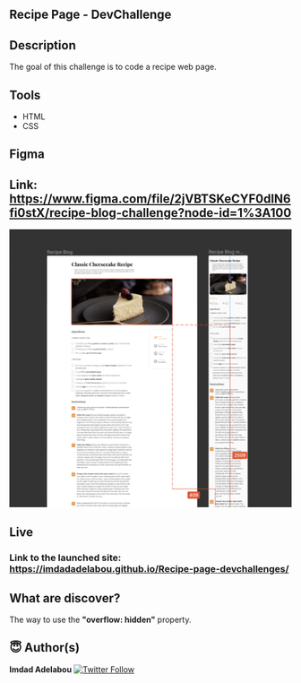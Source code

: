 ## Recipe Page - DevChallenge

## Description

The goal of this challenge is to code a recipe web page.

## Tools
<ul>
    <li>HTML</li>
    <li>CSS</li>
</ul>

## Figma

## Link: https://www.figma.com/file/2jVBTSKeCYF0dIN6fi0stX/recipe-blog-challenge?node-id=1%3A100

<img src="/screenshots/figma.png"  width="700" />

## Live

### Link to the launched site: https://imdadadelabou.github.io/Recipe-page-devchallenges/

## What are discover?

The way to use the **"overflow: hidden"** property.

## 😇 Author(s)
**Imdad Adelabou** [![Twitter Follow](https://img.shields.io/twitter/follow/IAdelabou?style=social)](https://twitter.com/IAdelabou?s=09)
